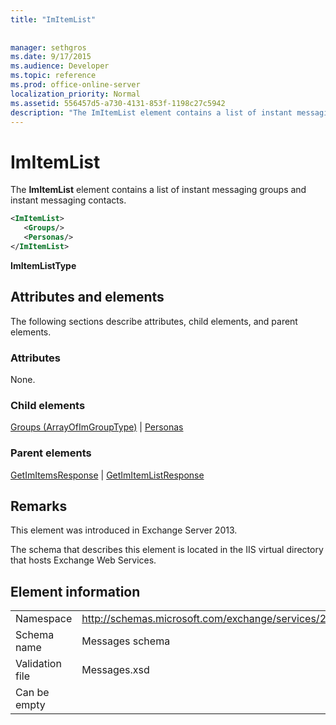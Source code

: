 ```yaml
---
title: "ImItemList"
 
 
manager: sethgros
ms.date: 9/17/2015
ms.audience: Developer
ms.topic: reference
ms.prod: office-online-server
localization_priority: Normal
ms.assetid: 556457d5-a730-4131-853f-1198c27c5942
description: "The ImItemList element contains a list of instant messaging groups and instant messaging contacts."
---
```


# ImItemList

The **ImItemList** element contains a list of instant messaging groups and instant messaging contacts. 
  
```XML
<ImItemList>
   <Groups/>
   <Personas/>
</ImItemList>
```

 **ImItemListType**
## Attributes and elements

The following sections describe attributes, child elements, and parent elements.
  
### Attributes

None.
  
### Child elements

[Groups (ArrayOfImGroupType)](groups-arrayofimgrouptype.md) | [Personas](personas-ex15websvcsotherref.md)
  
### Parent elements

[GetImItemsResponse](getimitemsresponse.md) | [GetImItemListResponse](getimitemlistresponse.md)
  
## Remarks

This element was introduced in Exchange Server 2013.
  
The schema that describes this element is located in the IIS virtual directory that hosts Exchange Web Services.
  
## Element information

|||
|:-----|:-----|
|Namespace  <br/> |http://schemas.microsoft.com/exchange/services/2006/messages  <br/> |
|Schema name  <br/> |Messages schema  <br/> |
|Validation file  <br/> |Messages.xsd  <br/> |
|Can be empty  <br/> ||
   

